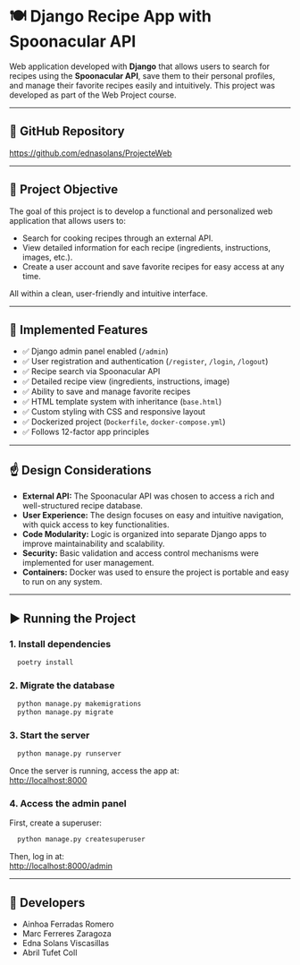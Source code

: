 # 🍽️ Django Recipe App with Spoonacular API

Web application developed with **Django** that allows users to search for recipes using the **Spoonacular API**, save them to their personal profiles, and manage their favorite recipes easily and intuitively. This project was developed as part of the Web Project course.

---

## 🔗 GitHub Repository

https://github.com/ednasolans/ProjecteWeb

---

## 🧠 Project Objective

The goal of this project is to develop a functional and personalized web application that allows users to:

- Search for cooking recipes through an external API.
- View detailed information for each recipe (ingredients, instructions, images, etc.).
- Create a user account and save favorite recipes for easy access at any time.

All within a clean, user-friendly and intuitive interface.

---

## 🧩 Implemented Features

- ✅ Django admin panel enabled (`/admin`)
- ✅ User registration and authentication (`/register`, `/login`, `/logout`)
- ✅ Recipe search via Spoonacular API
- ✅ Detailed recipe view (ingredients, instructions, image)
- ✅ Ability to save and manage favorite recipes
- ✅ HTML template system with inheritance (`base.html`)
- ✅ Custom styling with CSS and responsive layout
- ✅ Dockerized project (`Dockerfile`, `docker-compose.yml`)
- ✅ Follows 12-factor app principles

---

## ☝️ Design Considerations

- **External API:** The Spoonacular API was chosen to access a rich and well-structured recipe database.
- **User Experience:** The design focuses on easy and intuitive navigation, with quick access to key functionalities.
- **Code Modularity:** Logic is organized into separate Django apps to improve maintainability and scalability.
- **Security:** Basic validation and access control mechanisms were implemented for user management.
- **Containers:** Docker was used to ensure the project is portable and easy to run on any system.

---

## ▶️ Running the Project

### 1. Install dependencies

```bash
  poetry install
```

### 2. Migrate the database

```bash
  python manage.py makemigrations
  python manage.py migrate
```

### 3. Start the server

```bash
  python manage.py runserver
```

Once the server is running, access the app at:  
[http://localhost:8000](http://localhost:8000)

### 4. Access the admin panel

First, create a superuser:

```bash
  python manage.py createsuperuser
```

Then, log in at:  
[http://localhost:8000/admin](http://localhost:8000/admin)

---

## 👥 Developers

- Ainhoa Ferradas Romero  
- Marc Ferreres Zaragoza  
- Edna Solans Viscasillas  
- Abril Tufet Coll


